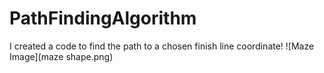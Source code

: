 # PathFindingAlgorithm
I created a code to find the path to a chosen finish line coordinate! 
![Maze Image](maze shape.png)
